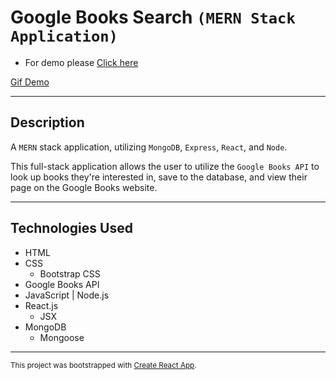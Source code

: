 # Google Books Search `(MERN Stack Application)`

- For demo please [Click here](https://google-books-44263.herokuapp.com/)

[Gif Demo](/client/public/assets/img/demo.gif)

---

## Description
A `MERN` stack application, utilizing `MongoDB`, `Express`, `React`, and `Node`.

This full-stack application allows the user to utilize the `Google Books API` to look up books they're interested in, save to the database, and view their page on the Google Books website.

---

## Technologies Used
- HTML
- CSS 
  - Bootstrap CSS
- Google Books API
- JavaScript | Node.js
- React.js
  - JSX
- MongoDB
  - Mongoose

---

<sub>

This project was bootstrapped with [Create React App](https://github.com/facebook/create-react-app).

</sub>